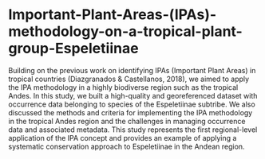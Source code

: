 # Important-Plant-Areas-(IPAs)-methodology-on-a-tropical-plant-group-Espeletiinae
Building on the previous work on identifying IPAs (Important Plant Areas) in tropical countries (Diazgranados & Castellanos, 2018), we aimed to apply the IPA methodology in a highly biodiverse region such as the tropical Andes. In this study, we built a high-quality and georeferenced dataset with occurrence data belonging to species of the Espeletiinae subtribe. We also discussed the methods and criteria for implementing the IPA methodology in the tropical Andes region and the challenges in managing occurrence data and associated metadata. This study represents the first regional-level application of the IPA concept and provides an example of applying a systematic conservation approach to Espeletiinae in the Andean region.
